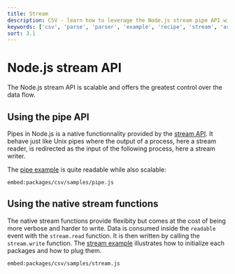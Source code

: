 ```yaml
---
title: Stream
description: CSV - learn how to leverage the Node.js stream pipe API with CSV
keywords: ['csv', 'parse', 'parser', 'example', 'recipe', 'stream', 'async', 'pipe', 'read', 'write']
sort: 3.1
---
```


# Node.js stream API

The Node.js stream API is scalable and offers the greatest control over the data flow.

## Using the pipe API

Pipes in Node.js is a native functionnality provided by the [stream API](https://nodejs.org/api/stream.html). It behave just like Unix pipes where the output of a process, here a stream reader, is redirected as the input of the following process, here a stream writer.

The [pipe example](https://github.com/adaltas/node-csv/blob/master/packages/csv/samples/pipe.js) is quite readable while also scalable:

`embed:packages/csv/samples/pipe.js` 

## Using the native stream functions

The native stream functions provide flexibity but comes at the cost of being more verbose and harder to write. Data is consumed inside the `readable` event with the `stream.read` function. It is then written by calling the `stream.write` function. The [stream example](https://github.com/adaltas/node-csv/blob/master/packages/csv/samples/stream.js) illustrates how to initialize each packages and how to plug them.

`embed:packages/csv/samples/stream.js`
